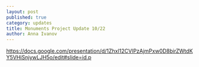 ```yaml
---
layout: post
published: true
category: updates
title: Monuments Project Update 10/22
author: Anna Ivanov
---
```


https://docs.google.com/presentation/d/1Zhxl12CVlPzAjmPxw0D8birZWtdKY5VHiSnjywLJH5o/edit#slide=id.p
